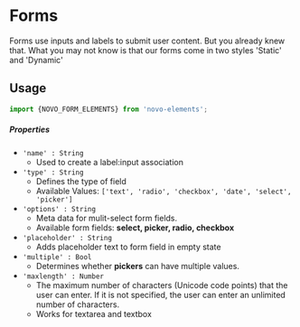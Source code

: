 # Forms
Forms use inputs and labels to submit user content. But you already knew that. What you may not know is that our forms come in two styles 'Static' and 'Dynamic'

## Usage

```javascript
import {NOVO_FORM_ELEMENTS} from 'novo-elements';
```

##### Properties
- `'name' : String`
    * Used to create a label:input association
- `'type' : String`
    * Defines the type of field
    * Available Values: `['text', 'radio', 'checkbox', 'date', 'select', 'picker']`
- `'options' : String`
    * Meta data for mulit-select form fields.
    * Available form fields: **select, picker, radio, checkbox**
- `'placeholder' : String`
    * Adds placeholder text to form field in empty state    
- `'multiple' : Bool`
    * Determines whether **pickers** can have multiple values.
- `'maxlength' : Number`
    * The maximum number of characters (Unicode code points) that the user can enter. If it is not specified, the user can enter an unlimited number of characters.
    * Works for textarea and textbox
